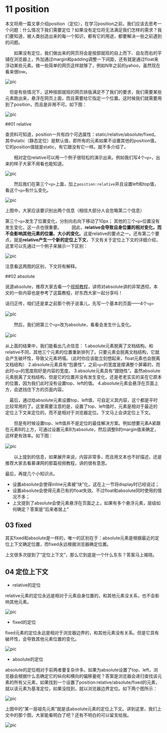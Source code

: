 # 11 position 

本文将用一篇文章介绍position（定位），在学习position之前，我们应该去思考一个问题：什么情况下我们需要定位？如果没有定位将无法满足我们怎样的需求？我们要知道，被人类创造出来的每一个知识，都有它的用途，都要解决一些之前遇到的问题。

　　如果没有定位，我们做出来的网页将会是按部就班的自上而下、自左而右的平铺在浏览器上，外加通过margin和padding调整一下间距，还有就是通过float来浮动某些元素。做一些简单的网页这样就够了，例如N年之前的yahoo，虽然现在看来很low。

![pic](../img/11_1.png)

　但是有些情况下，这种按部就班的网页排版满足不了我们的要求，我们需要某些元素跑出来，悬浮在网页上面，而且需要给它指定一个位置。这时候我们就需要用到了position，而且是非用不可。如下图：

![pic](../img/11_2.png)

##01 relative

查资料可知道，position一共有四个可选属性：static/relative/absolute/fixed。其中static（静态定位）是默认值，即所有的元素如果不设置其他的position值，它的position值就是static，有它跟没有它一样。就不多介绍了。

　　相对定位relative可以用一个例子很轻松的演示出来。例如我们写4个`<p>`，出来的样子大家不用看也能知道。

![pic](../img/11_3.png)      

　　然后我们在第三个`<p>`上面，加上`position:relative`并且设置left和top值，看这个`<p>`有什么变化。

![pic](../img/11_4.png) 

上图中，大家应该要识别出两个信息（相信大部分人会忽略第二个信息）

第三个`<p>`发生了位置变化，分别向右向下移动了10px；
其他的三个`<p>`位置没有发生变化，这一点也很重要。
　　因此，**relative会导致自身位置的相对变化，而不会影响其他元素的位置、大小的变化**。这是relative的要点之一。还有第二个要点，就是**relative产生一个新的定位上下文**，下文有关于定位上下文的详细介绍，这里可以先通过一个例子来展示一下区别：

![pic](../img/11_5.png) 

注意看这两图的区别，下文将有解释。

##02 absolute

说道absolute，推荐大家去看一个[视频教程](http://www.imooc.com/learn/192)，讲师对absolute讲的非常透彻，本文的一些内容也是参考了这篇教程，好东西大家一起分享吗！

话归正传，咱们还是拿之前那个例子说事儿，先写一个基本的页面——4个`<p>`

![pic](../img/11_6.png)　

　　然后，我们把第三个`<p>`改为absolute，看看会发生什么变化。

![pic](../img/11_7.png)　

从上面的结果中，我们能看出几点信息：
1.absolute元素脱离了文档结构。和relative不同，其他三个元素的位置重新排列了。只要元素会脱离文档结构，它就会产生破坏性，导致父元素坍塌。（此时你应该能立刻想起来，float元素也会脱离文档结构）
2.absolute元素具有“包裹性”。之前`<p>`的宽度是撑满整个屏幕的，而此时`<p>`的宽度刚好是内容的宽度。
3.absolute元素具有“跟随性”。虽然absolute元素脱离了文档结构，但是它的位置并没有发生变化，还是老老实实的呆在它原本的位置，因为我们此时没有设置top、left的值。
4.absolute元素会悬浮在页面上方，会遮挡住下方的页面内容。

　最后，通过给absolute元素设置top、left值，可自定义其内容，这个都是平时比较常用的了。这里需要注意的是，设置了top、left值时，元素是相对于最近的定位上下文来定位的，而不是相对于浏览器定位。下文马上会讲定位上下文。

　　但是有时候设置top、left值并不是定位的最佳解决方案。例如想要元素A紧跟在元素B的上方，可通过设置元素B为absolute，然后调整B的margin值来确定，这样更有效率。如下图：

![pic](../img/11_2.png)　

　　以上提到的信息，如果展开来说，内容非常多，而且用文本也不好描述，还是推荐大家去看慕课网的那篇视频教程，讲的很有意思。

最后，再提几个小知识点。

+ 设置absolute会使得inline元素被“块”化，这在上一节将display时已经说过；
+ 设置absolute会使得元素已有的float失效。不过float和absolute同时使用的情况不多；
+ 上文提到了absolute会使元素悬浮在页面之上，如果有多个悬浮元素，层级如何确定？答案是“后来者居上”

## 03 fixed

其实fixed和absolute是一样的，唯一的区别在于：absolute元素是根据最近的定位上下文确定位置，而fixed永远根据浏览器确定位置。

上文很多次提到了“定位上下文”，那么它到底是一个什么东东？答案马上揭晓。

## 04 定位上下文
+ relative的定位

relative元素的定位永远是相对于元素自身位置的，和其他元素没关系，也不会影响其他元素。

![pic](../img/11_8.png)

+ fixed的定位

fixed元素的定位永远是相对于浏览器边界的，和其他元素没有关系。但是它具有破坏性，会导致其他元素位置的变化。

![pic](../img/11_9.png)

+ absolute的定位

absolute的定位相对于前两者要复杂许多。如果为absolute设置了top、left，浏览器会根据什么去确定它的纵向和横向的偏移量呢？答案是浏览器会递归查找该元素的所有父元素，如果找到一个设置了position:relative/absolute/fixed的元素，就以该元素为基准定位，如果没找到，就以浏览器边界定位。如下两个图所示：

![pic](../img/11_10.png)

上图中的“某一层祖先元素”就是该absolute元素的定位上下文。讲到这里，我们上文中的那个图，大家能看明白了吧？还有不明白的可以留言给我。

![pic](../img/11_11.png)

